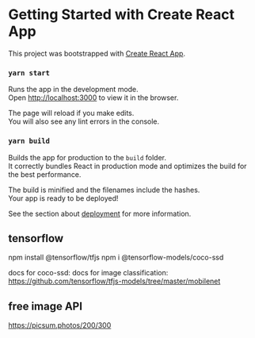 # Getting Started with Create React App

This project was bootstrapped with [Create React App](https://github.com/facebook/create-react-app).
### `yarn start`

Runs the app in the development mode.\
Open [http://localhost:3000](http://localhost:3000) to view it in the browser.

The page will reload if you make edits.\
You will also see any lint errors in the console.

### `yarn build`

Builds the app for production to the `build` folder.\
It correctly bundles React in production mode and optimizes the build for the best performance.

The build is minified and the filenames include the hashes.\
Your app is ready to be deployed!

See the section about [deployment](https://facebook.github.io/create-react-app/docs/deployment) for more information.

## tensorflow
npm install @tensorflow/tfjs
npm i @tensorflow-models/coco-ssd

docs for coco-ssd: 
docs for image classification: https://github.com/tensorflow/tfjs-models/tree/master/mobilenet

## free image API 
https://picsum.photos/200/300
